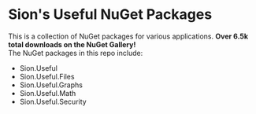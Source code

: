 # Sion's Useful NuGet Packages

This is a collection of NuGet packages for various applications. **Over 6.5k total downloads on the NuGet Gallery!** <br>
The NuGet packages in this repo include:

- Sion.Useful
- Sion.Useful.Files
- Sion.Useful.Graphs
- Sion.Useful.Math
- Sion.Useful.Security
